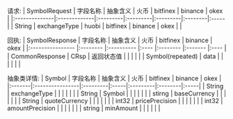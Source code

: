 请求:
| SymbolRequest | 字段名称     | 抽象含义 | 火币     | bitfinex | binance | okex |
|:--------------|:-------------|:---------|:---------|:---------|:--------|:-----|
| String        | exchangeType | huobi    | bitfinex | binance  | okex    |      |

回执:
| SymbolResponse   | 字段名称 | 抽象含义   | 火币 | bitfinex | binance | okex |
|:---------------- |:-------- |:---------- |:---- |:-------- |:------- |:---- |
| CommonResponse   | CRsp     | 返回状态值 |      |          |         |      |
| Symbol(repeated) | data     |            |      |          |         |      |

抽象类详情:
| Symbol | 字段名称        | 抽象含义 | 火币 | bitfinex | binance | okex |
|:-------|:----------------|:---------|:-----|:---------|:--------|:-----|
| String | exchangeType    |          |      |          |         |      |
| String | Symbol          |          |      |          |         |      |
| stirng | baseCurrency    |          |      |          |         |      |
| String | quoteCurrency   |          |      |          |         |      |
| int32  | pricePrecision  |          |      |          |         |      |
| int32  | amountPrecision |          |      |          |         |      |
| string | minAmount       |          |      |          |         |      |
